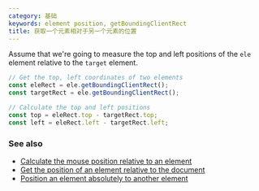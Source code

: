 ```yaml
---
category: 基础
keywords: element position, getBoundingClientRect
title: 获取一个元素相对于另一个元素的位置
---
```


Assume that we're going to measure the top and left positions of the `ele` element relative to the `target` element.

```js
// Get the top, left coordinates of two elements
const eleRect = ele.getBoundingClientRect();
const targetRect = ele.getBoundingClientRect();

// Calculate the top and left positions
const top = eleRect.top - targetRect.top;
const left = eleRect.left - targetRect.left;
```

### See also

-   [Calculate the mouse position relative to an element](/calculate-the-mouse-position-relative-to-an-element)
-   [Get the position of an element relative to the document](/get-the-position-of-an-element-relative-to-the-document)
-   [Position an element absolutely to another element](/position-an-element-absolutely-to-another-element)
